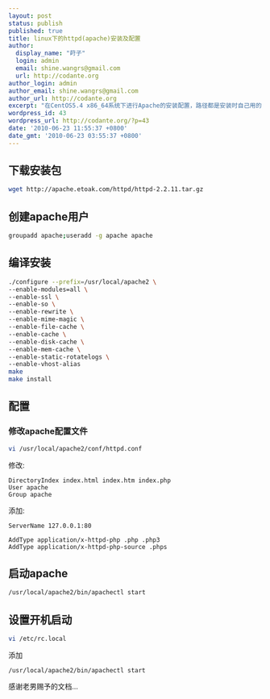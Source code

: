 ```yaml
---
layout: post
status: publish
published: true
title: linux下的httpd(apache)安装及配置
author:
  display_name: "莳子"
  login: admin
  email: shine.wangrs@gmail.com
  url: http://codante.org
author_login: admin
author_email: shine.wangrs@gmail.com
author_url: http://codante.org
excerpt: "在CentOS5.4 x86_64系统下进行Apache的安装配置，路径都是安装时自己用的，可以根据需要进行更改。在此介绍一下操作流程。"
wordpress_id: 43
wordpress_url: http://codante.org/?p=43
date: '2010-06-23 11:55:37 +0800'
date_gmt: '2010-06-23 03:55:37 +0800'
---
```


## 下载安装包

```bash
wget http://apache.etoak.com/httpd/httpd-2.2.11.tar.gz
```

## 创建apache用户

```bash
groupadd apache;useradd -g apache apache
```

## 编译安装

```bash
./configure --prefix=/usr/local/apache2 \
--enable-modules=all \
--enable-ssl \
--enable-so \
--enable-rewrite \
--enable-mime-magic \
--enable-file-cache \
--enable-cache \
--enable-disk-cache \
--enable-mem-cache \
--enable-static-rotatelogs \
--enable-vhost-alias
make
make install
```

## 配置

### 修改apache配置文件

```bash
vi /usr/local/apache2/conf/httpd.conf
```

修改:

```code
DirectoryIndex index.html index.htm index.php
User apache
Group apache
```

添加:

```code
ServerName 127.0.0.1:80
```

```code
AddType application/x-httpd-php .php .php3
AddType application/x-httpd-php-source .phps
```

## 启动apache

```bash
/usr/local/apache2/bin/apachectl start
```

## 设置开机启动

```bash
vi /etc/rc.local
```

添加

```code
/usr/local/apache2/bin/apachectl start
```

感谢老男赐予的文档...